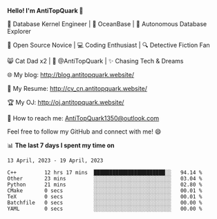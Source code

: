 
**Hello! I'm AntiTopQuark 👋**

🔧 Database Kernel Engineer | 🌊 OceanBase | 🤖 Autonomous Database Explorer

🌱 Open Source Novice | 💻 Coding Enthusiast | 🔍 Detective Fiction Fan

😸 Cat Dad x2 | 🎉 @AntiTopQuark | ✨ Chasing Tech & Dreams

🌐 My blog: http://blog.antitopquark.website/

📄 My Resume: http://cv_cn.antitopquark.website/

🏆 My OJ: http://oj.antitopquark.website/

📧 How to reach me: AntiTopQuark1350@outlook.com

Feel free to follow my GitHub and connect with me! 😄

📊 **The last 7 days I spent my time on** 

<!--START_SECTION:waka-->
```text
13 April, 2023 - 19 April, 2023

C++         12 hrs 17 mins  ███████████████████████░░   94.14 % 
Other       23 mins         ░░░░░░░░░░░░░░░░░░░░░░░░░   03.04 % 
Python      21 mins         ░░░░░░░░░░░░░░░░░░░░░░░░░   02.80 % 
CMake       0 secs          ░░░░░░░░░░░░░░░░░░░░░░░░░   00.01 % 
TeX         0 secs          ░░░░░░░░░░░░░░░░░░░░░░░░░   00.01 % 
Batchfile   0 secs          ░░░░░░░░░░░░░░░░░░░░░░░░░   00.00 % 
YAML        0 secs          ░░░░░░░░░░░░░░░░░░░░░░░░░   00.00 %
```
<!--END_SECTION:waka-->



